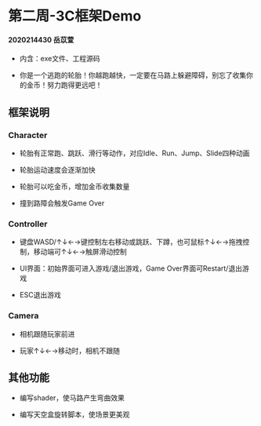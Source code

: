 # 第二周-3C框架Demo

#### 2020214430 岳苡萱

* 内含：exe文件、工程源码

* 你是一个逃跑的轮胎！你越跑越快，一定要在马路上躲避障碍，别忘了收集你的金币！努力跑得更远吧！

## 框架说明

### Character

* 轮胎有正常跑、跳跃、滑行等动作，对应Idle、Run、Jump、Slide四种动画

* 轮胎运动速度会逐渐加快

* 轮胎可以吃金币，增加金币收集数量

* 撞到路障会触发Game Over

### Controller

* 键盘WASD/↑↓←→键控制左右移动或跳跃、下蹲，也可鼠标↑↓←→拖拽控制，移动端可↑↓←→触屏滑动控制

* UI界面：初始界面可进入游戏/退出游戏，Game Over界面可Restart/退出游戏

* ESC退出游戏

### Camera

* 相机跟随玩家前进

* 玩家↑↓←→移动时，相机不跟随

## 其他功能

* 编写shader，使马路产生弯曲效果

* 编写天空盒旋转脚本，使场景更美观
